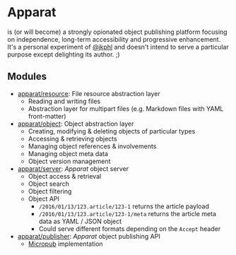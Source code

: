 Apparat
=======

is (or will become) a strongly opionated object publishing platform focusing on independence, long-term accessibility and progressive enhancement. It's a personal experiment of [@jkphl](https://github.com/jkphl) and doesn't intend to serve a particular purpose except delighting its author. ;)


Modules
-------

* [apparat/resource](https://github.com/apparat/resource): File resource abstraction layer
	* Reading and writing files
	* Abstraction layer for multipart files (e.g. Markdown files with YAML front-matter)
* [apparat/object](https://github.com/apparat/object): Object abstraction layer
	* Creating, modifying & deleting objects of particular types
	* Accessing & retrieving objects
	* Managing object references & involvements
	* Managing object meta data
	* Object version management
* [apparat/server](https://github.com/apparat/server): *Apparat* object server
	* Object access & retrieval
	* Object search
	* Object filtering
	* Object API
	    * `/2016/01/13/123.article/123-1` returns the article payload
	    * `/2016/01/13/123.article/123-1/meta` returns the article meta data as YAML / JSON object
	    * Could serve different formats depending on the `Accept` header
* [apparat/publisher](https://github.com/apparat/publisher): *Apparat* object publishing API
	* [Micropub](https://indiewebcamp.com/Micropub) implementation